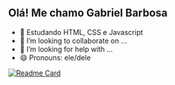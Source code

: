 ## Olá! Me chamo Gabriel Barbosa




- 🌱 Estudando HTML, CSS e Javascript
- 👯 I’m looking to collaborate on ...
- 🤔 I’m looking for help with ...
- 😄 Pronouns: ele/dele


[![Readme Card](https://github-readme-stats.vercel.app/api/pin/?username=anuraghazra&repo=github-readme-stats)](https://github.com/thellxs/github-readme-stats)

